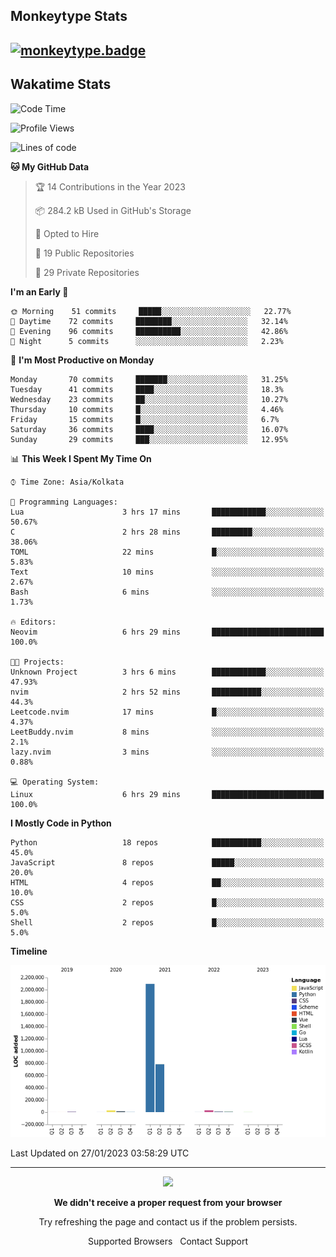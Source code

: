 ## Monkeytype Stats
[![monkeytype.badge]][monkeytype]
---

## Wakatime Stats
<!--START_SECTION:waka-->
![Code Time](http://img.shields.io/badge/Code%20Time-411%20hrs-blue)

![Profile Views](http://img.shields.io/badge/Profile%20Views-17-blue)

![Lines of code](https://img.shields.io/badge/From%20Hello%20World%20I%27ve%20Written-3%20Million%20lines%20of%20code-blue)

**🐱 My GitHub Data** 

> 🏆 14 Contributions in the Year 2023
 > 
> 📦 284.2 kB Used in GitHub's Storage 
 > 
> 💼 Opted to Hire
 > 
> 📜 19 Public Repositories 
 > 
> 🔑 29 Private Repositories  
 > 
**I'm an Early 🐤** 

```text
🌞 Morning    51 commits     █████░░░░░░░░░░░░░░░░░░░░   22.77% 
🌆 Daytime    72 commits     ████████░░░░░░░░░░░░░░░░░   32.14% 
🌃 Evening    96 commits     ██████████░░░░░░░░░░░░░░░   42.86% 
🌙 Night      5 commits      ░░░░░░░░░░░░░░░░░░░░░░░░░   2.23%

```
📅 **I'm Most Productive on Monday** 

```text
Monday       70 commits     ███████░░░░░░░░░░░░░░░░░░   31.25% 
Tuesday      41 commits     ████░░░░░░░░░░░░░░░░░░░░░   18.3% 
Wednesday    23 commits     ██░░░░░░░░░░░░░░░░░░░░░░░   10.27% 
Thursday     10 commits     █░░░░░░░░░░░░░░░░░░░░░░░░   4.46% 
Friday       15 commits     █░░░░░░░░░░░░░░░░░░░░░░░░   6.7% 
Saturday     36 commits     ████░░░░░░░░░░░░░░░░░░░░░   16.07% 
Sunday       29 commits     ███░░░░░░░░░░░░░░░░░░░░░░   12.95%

```


📊 **This Week I Spent My Time On** 

```text
⌚︎ Time Zone: Asia/Kolkata

💬 Programming Languages: 
Lua                      3 hrs 17 mins       ████████████░░░░░░░░░░░░░   50.67% 
C                        2 hrs 28 mins       █████████░░░░░░░░░░░░░░░░   38.06% 
TOML                     22 mins             █░░░░░░░░░░░░░░░░░░░░░░░░   5.83% 
Text                     10 mins             ░░░░░░░░░░░░░░░░░░░░░░░░░   2.67% 
Bash                     6 mins              ░░░░░░░░░░░░░░░░░░░░░░░░░   1.73%

🔥 Editors: 
Neovim                   6 hrs 29 mins       █████████████████████████   100.0%

🐱‍💻 Projects: 
Unknown Project          3 hrs 6 mins        ████████████░░░░░░░░░░░░░   47.93% 
nvim                     2 hrs 52 mins       ███████████░░░░░░░░░░░░░░   44.3% 
Leetcode.nvim            17 mins             █░░░░░░░░░░░░░░░░░░░░░░░░   4.37% 
LeetBuddy.nvim           8 mins              ░░░░░░░░░░░░░░░░░░░░░░░░░   2.1% 
lazy.nvim                3 mins              ░░░░░░░░░░░░░░░░░░░░░░░░░   0.88%

💻 Operating System: 
Linux                    6 hrs 29 mins       █████████████████████████   100.0%

```

**I Mostly Code in Python** 

```text
Python                   18 repos            ███████████░░░░░░░░░░░░░░   45.0% 
JavaScript               8 repos             █████░░░░░░░░░░░░░░░░░░░░   20.0% 
HTML                     4 repos             ██░░░░░░░░░░░░░░░░░░░░░░░   10.0% 
CSS                      2 repos             █░░░░░░░░░░░░░░░░░░░░░░░░   5.0% 
Shell                    2 repos             █░░░░░░░░░░░░░░░░░░░░░░░░   5.0%

```


**Timeline**

![Chart not found](https://raw.githubusercontent.com/Dhanus3133/Dhanus3133/main/charts/bar_graph.png) 


 Last Updated on 27/01/2023 03:58:29 UTC
<!--END_SECTION:waka-->
---



<p align="center">
	<img width="40" src="https://github.githubassets.com/images/mona-loading-default.gif">
<p align="center"><strong>We didn't receive a proper request from your browser</strong></p>
<p align="center">Try refreshing the page and contact us if the problem persists.</p>
<p align="center">
	<a style="text-decoration:none" href="https://docs.github.com/en/get-started/using-github/supported-browsers">Supported Browsers</a>&nbsp;&nbsp;
	<a style="text-decoration:none" href="https://github.com/contact">Contact Support</a>
</p>
</p>

[monkeytype.badge]: https://img.shields.io/endpoint?style=for-the-badge&url=https%3A%2F%2Fmonkeytype-badge-vhd5lan7mmhz.runkit.sh%3Fmessage%3D122wpm%26label%3Dmonkeytype%26logoVariant%3Done
[monkeytype]: https://monkeytype.com/profile/dhanus
